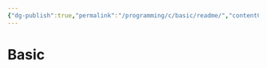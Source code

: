 ```yaml
---
{"dg-publish":true,"permalink":"/programming/c/basic/readme/","contentClasses":".content svg {width: 100%; height: auto;}"}
---
```



# Basic